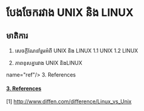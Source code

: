 # បែងចែករវាង UNIX និង LINUX

## មាតិការ

1. សេចក្ដីណែនាំរួមអំពី UNIX​ និង LINUX
​1.1 UNIX
1.2 LINUX

2. ភាពខុសគ្នារវាង UNIX និងLINUX

<a> name="ref"/>
3. References
</a>
























#### [3. References](#ref)
[1] http://www.diffen.com/difference/Linux_vs_Unix
